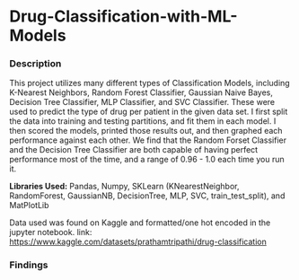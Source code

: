 # Drug-Classification-with-ML-Models
### Description
This project utilizes many different types of Classification Models, including K-Nearest Neighbors, Random Forest Classifier, Gaussian Naive Bayes, Decision Tree Classifier, MLP Classifier, and SVC Classifier. These were used to predict the type of drug per patient in the given data set. I first split the data into training and testing partitions, and fit them in each model. I then scored the models, printed those results out, and then graphed each performance against each other. We find that the Random Forset Classifier and the Decision Tree Classifier are both capable of having perfect performance most of the time, and a range of 0.96 - 1.0 each time you run it. 

**Libraries Used:** Pandas, Numpy, SKLearn (KNearestNeighbor, RandomForest, GaussianNB, DecisionTree, MLP, SVC, train_test_split), and MatPlotLib

Data used was found on Kaggle and formatted/one hot encoded in the jupyter notebook.
link: https://www.kaggle.com/datasets/prathamtripathi/drug-classification

### Findings
